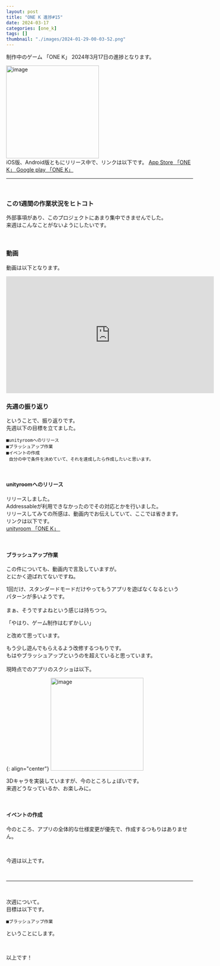 ```yaml
---
layout: post
title: "ONE K 進捗#15"
date: 2024-03-17
categories: [one_k]
tags: []
thumbnail: "./images/2024-01-29-00-03-52.png"
---
```


制作中のゲーム
「ONE K」
2024年3月17日の進捗となります。  
  
<img src="{{ './images/2024-01-29-00-03-52.png' }}" alt="image" width="250" class="center-image"/>
  
<br>
iOS版、Android版ともにリリース中で、リンクは以下です。

<a class="post-link" href="https://apps.apple.com/jp/app/one-k/id6475221501">
App Store 「ONE K」
</a>

<a class="post-link" href="https://play.google.com/store/apps/details?id=com.Combo.puzzle">
Google play 「ONE K」
</a>

<br>

<hr>

<br>

### この1週間の作業状況をヒトコト
外部事項があり、このプロジェクトにあまり集中できませんでした。  
来週はこんなことがないようにしたいです。  
  
<br>

### 動画
動画は以下となります。  
<iframe width="560" height="315" src="https://www.youtube.com/embed/3Y2EKvimZ6g" frameborder="0" allowfullscreen></iframe>  

<br>

### 先週の振り返り
ということで、振り返りです。  
先週以下の目標を立てました。  　
```
■unityroomへのリリース
■ブラッシュアップ作業
■イベントの作成  
 自分の中で条件を決めていて、それを達成したら作成したいと思います。
```
<br>
  
#### unityroomへのリリース
リリースしました。  
Addressableが利用できなかったのでその対応とかを行いました。  
リリースしてみての所感は、動画内でお伝えしていて、ここでは省きます。  
リンクは以下です。  
<a class="post-link" href="https://unityroom.com/games/combo_onek">
unityroom 「ONE K」
</a>
  　

<br>

#### ブラッシュアップ作業
この件についても、動画内で言及していますが。  
とにかく遊ばれてないですね。  
  
1回だけ、スタンダードモードだけやってもうアプリを遊ばなくなるという  
パターンが多いようです。  
<br>
まぁ、そうですよねという感じは持ちつつ。  
  
「やはり、ゲーム制作はむずかしい」  
  
と改めて思っています。  
  
もう少し遊んでもらえるよう改修するつもりです。  
もはやブラッシュアップというのを超えていると思っています。  
 <br>
現時点でのアプリのスクショは以下。  

{: align="center"}
<img src="{{ './images/2024-03-17-14-14-18.png' }}" alt="image" width="250"/>  
  
3Dキャラを実装していますが、今のところしょぼいです。  
来週どうなっているか、お楽しみに。  

  

<br>

#### イベントの作成
今のところ、アプリの全体的な仕様変更が優先で、作成するつもりはありません。
  


<br>

  
今週は以上です。  
  
<br>

<hr>

<br>

次週について。  
目標は以下です。  
```
■ブラッシュアップ作業
```
ということにします。  
  
<br>

以上です！  
  
